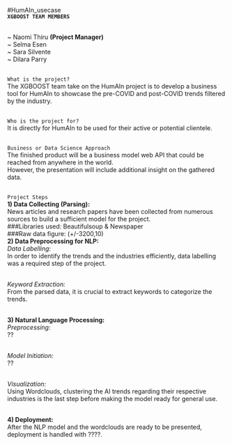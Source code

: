  #HumAIn_usecase
<br>**`XGBOOST TEAM MEMBERS`**

<br>~ Naomi Thiru **(Project Manager)**
<br>~ Selma Esen
<br>~ Sara Silvente
<br>~ Dilara Parry

<br>``What is the project?``
<br>The XGBOOST team take on the HumAIn project is to develop a business tool for HumAIn to showcase the pre-COVID and post-COVID trends filtered by the industry.

<br>``Who is the project for?``
<br>It is directly for HumAIn to be used for their active or potential clientele.

<br>``Business or Data Science Approach``
<br>The finished product will be a business model web API that could be reached from anywhere in the world.
<br>However, the presentation will include additional insight on the gathered data.

<br> ``Project Steps``
<br>**1) Data Collecting (Parsing):**
<br>News articles and research papers have been collected from numerous sources to build a sufficient model for the project.
<br>###Libraries used: Beautifulsoup & Newspaper
<br>###Raw data figure: (+/-3200,10)
<br>**2) Data Preprocessing for NLP:**
<br>*Data Labelling:*
<br>In order to identify the trends and the industries efficiently, data labelling was a required step of the project. 

<br>*Keyword Extraction:*
<br>From the parsed data, it is crucial to extract keywords to categorize the trends.

<br>**3) Natural Language Processing:**
<br>*Preprocessing:*
<br>??

<br>*Model Initiation:*
<br>??

<br>*Visualization:*
<br>Using Wordclouds, clustering the AI trends regarding their respective industries is the last step before making the model ready for general use.

<br>**4) Deployment:**
<br>After the NLP model and the wordclouds are ready to be presented, deployment is handled with ????. 

